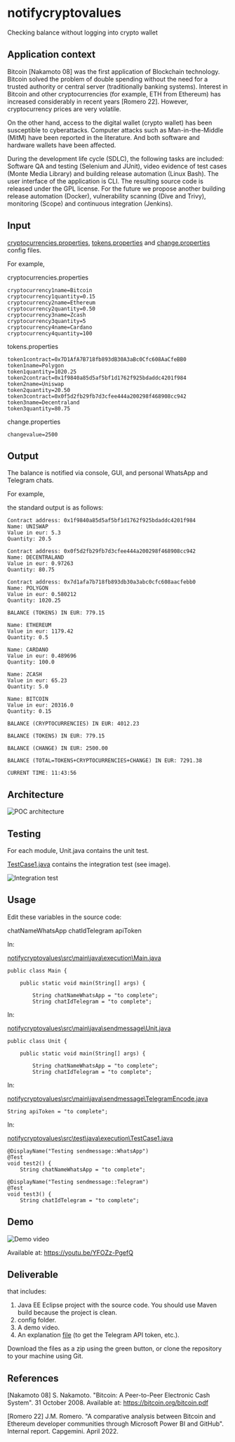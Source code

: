 # notifycryptovalues

Checking balance without logging into crypto wallet

## Application context

Bitcoin [Nakamoto 08] was the first application of Blockchain technology. Bitcoin solved the problem of double spending without the need for a trusted authority or central server (traditionally banking systems). Interest in Bitcoin and other cryptocurrencies (for example, ETH from Ethereum) has increased considerably in recent years [Romero 22]. However, cryptocurrency prices are very volatile.

On the other hand, access to the digital wallet (crypto wallet) has been susceptible to cyberattacks. Computer attacks such as Man-in-the-Middle (MitM) have been reported in the literature. And both software and hardware wallets have been affected.

During the development life cycle (SDLC), the following tasks are included: Software QA and testing (Selenium and JUnit), video evidence of test cases (Monte Media Library) and building release automation (Linux Bash). The user interface of the application is CLI. The resulting source code is released under the GPL license. For the future we propose another building release automation (Docker), vulnerability scanning (Dive and Trivy), monitoring (Scope) and continuous integration (Jenkins).

## Input

[cryptocurrencies.properties](config/cryptocurrencies.properties), [tokens.properties](config/tokens.properties) and [change.properties](config/change.properties) config files.

For example,

cryptocurrencies.properties

```
cryptocurrency1name=Bitcoin
cryptocurrency1quantity=0.15
cryptocurrency2name=Ethereum
cryptocurrency2quantity=0.50
cryptocurrency3name=Zcash
cryptocurrency3quantity=5
cryptocurrency4name=Cardano
cryptocurrency4quantity=100
```

tokens.properties

```
token1contract=0x7D1AfA7B718fb893dB30A3aBc0Cfc608AaCfeBB0
token1name=Polygon
token1quantity=1020.25
token2contract=0x1f9840a85d5af5bf1d1762f925bdaddc4201f984
token2name=Uniswap
token2quantity=20.50
token3contract=0x0f5d2fb29fb7d3cfee444a200298f468908cc942
token3name=Decentraland
token3quantity=80.75
```

change.properties

```
changevalue=2500
```

## Output

The balance is notified via console, GUI, and personal WhatsApp and Telegram chats.

For example,

the standard output is as follows:

```
Contract address: 0x1f9840a85d5af5bf1d1762f925bdaddc4201f984
Name: UNISWAP
Value in eur: 5.3
Quantity: 20.5

Contract address: 0x0f5d2fb29fb7d3cfee444a200298f468908cc942
Name: DECENTRALAND
Value in eur: 0.97263
Quantity: 80.75

Contract address: 0x7d1afa7b718fb893db30a3abc0cfc608aacfebb0
Name: POLYGON
Value in eur: 0.580212
Quantity: 1020.25

BALANCE (TOKENS) IN EUR: 779.15

Name: ETHEREUM
Value in eur: 1179.42
Quantity: 0.5

Name: CARDANO
Value in eur: 0.489696
Quantity: 100.0

Name: ZCASH
Value in eur: 65.23
Quantity: 5.0

Name: BITCOIN
Value in eur: 20316.0
Quantity: 0.15

BALANCE (CRYPTOCURRENCIES) IN EUR: 4012.23

BALANCE (TOKENS) IN EUR: 779.15

BALANCE (CHANGE) IN EUR: 2500.00

BALANCE (TOTAL=TOKENS+CRYPTOCURRENCIES+CHANGE) IN EUR: 7291.38

CURRENT TIME: 11:43:56
```

## Architecture

![POC architecture](images/pocarchitecture.png)

## Testing

For each module, Unit.java contains the unit test.

[TestCase1.java](src/test/java/execution/TestCase1.java) contains the integration test (see image). 

![Integration test](images/integrationtest.png)

## Usage

Edit these variables in the source code:

chatNameWhatsApp
chatIdTelegram
apiToken

In:

[notifycryptovalues\src\main\java\execution\Main.java](src/main/java/execution/Main.java)

```
public class Main {

	public static void main(String[] args) {
		
		String chatNameWhatsApp = "to complete";
		String chatIdTelegram = "to complete";
```

In:

[notifycryptovalues\src\main\java\sendmessage\Unit.java](src/main/java/sendmessage/Unit.java)

```
public class Unit {

	public static void main(String[] args) {
		
		String chatNameWhatsApp = "to complete";
		String chatIdTelegram = "to complete";
```

In:

[notifycryptovalues\src\main\java\sendmessage\TelegramEncode.java](src/main/java/sendmessage/TelegramEncode.java)

```
String apiToken = "to complete";
```

In:

[notifycryptovalues\src\test\java\execution\TestCase1.java](src/test/java/execution/TestCase1.java)

```
@DisplayName("Testing sendmessage::WhatsApp")
@Test
void test2() {
	String chatNameWhatsApp = "to complete";

@DisplayName("Testing sendmessage::Telegram")
@Test
void test3() {
	String chatIdTelegram = "to complete";
```

## Demo

![Demo video](demo/youtubedemo.png)

Available at: https://youtu.be/YFOZz-PgefQ

## Deliverable

that includes:

1. Java EE Eclipse project with the source code. You should use Maven build because the project is clean.
2. config folder.
3. A demo video.
4. An explanation [file](tutorial/explanation.pdf) (to get the Telegram API token, etc.).

Download the files as a zip using the green button, or clone the repository to your machine using Git.

## References

[Nakamoto 08] S. Nakamoto. "Bitcoin: A Peer-to-Peer Electronic Cash System". 31 October 2008. Available at: https://bitcoin.org/bitcoin.pdf

[Romero 22] J.M. Romero. "A comparative analysis between Bitcoin and Ethereum developer communities through Microsoft Power BI and GitHub". Internal report. Capgemini. April 2022.
